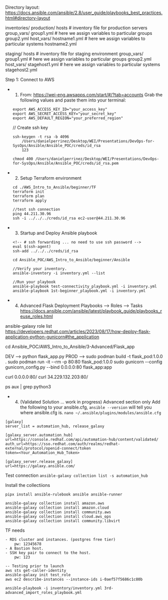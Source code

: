 Directory layout: https://docs.ansible.com/ansible/2.8/user_guide/playbooks_best_practices.html#directory-layout

inventories/
   production/
      hosts               # inventory file for production servers
      group_vars/
         group1.yml       # here we assign variables to particular groups
         group2.yml
      host_vars/
         hostname1.yml    # here we assign variables to particular systems
         hostname2.yml

   staging/
      hosts               # inventory file for staging environment
      group_vars/
         group1.yml       # here we assign variables to particular groups
         group2.yml
      host_vars/
         stagehost1.yml   # here we assign variables to particular systems
         stagehost2.yml


Step 1: Connect to AWS
- 1. From: https://wei-eng.awsapps.com/start/#/?tab=accounts
    Grab the following values and paste them into your terminal:
    ```
    export AWS_ACCESS_KEY_ID="your_access_key"
    export AWS_SECRET_ACCESS_KEY="your_secret_key"
    export AWS_DEFAULT_REGION="your_preferred_region"
    ```
    // Create ssh key
    ```
    ssh-keygen -t rsa -b 4096
        /Users/danielperrinez/Desktop/WEI/Presentations/DevOps-for-SysOps/Ansible/Ansible_POC/creds/id_rsa
        123

    chmod 400 /Users/danielperrinez/Desktop/WEI/Presentations/DevOps-for-SysOps/Ansible/Ansible_POC/creds/id_rsa.pem

    ```

- 2. Setup Terraform environment
    ```
    cd ./AWS_Intro_to_Ansible/beginner/TF
    terraform init
    terraform plan
    terraform apply

    //test ssh connection
    ping 44.211.30.96
    ssh -i ../../../creds/id_rsa ec2-user@44.211.30.96
    ```

- 3. Startup and Deploy Ansible playbook
    ```
    <!-- # ssh forwarding ... no need to use ssh password -->
    eval $(ssh-agent)
    ssh-add ../../../creds/id_rsa

    cd Ansible_POC/AWS_Intro_to_Ansible/beginner/Ansible

    //Verify your inventory.
    ansible-inventory -i inventory.yml --list

    //Run your playbook
    ansible-playbook test-connectivity_playbook.yml -i inventory.yml
    ansible-playbook 1st-beginner_playbook.yml -i inventory.yml
    ```




- 4. Advanced Flask Deployment
Playbooks --> Roles --> Tasks
https://docs.ansible.com/ansible/latest/playbook_guide/playbooks_reuse_roles.html

<!-- Verify roles location -->
ansible-galaxy role list 
https://developers.redhat.com/articles/2023/08/17/how-deploy-flask-application-python-gunicorn#the_application

cd Ansible_POC/AWS_Intro_to_Ansible/3-Advanced/Flask_app

DEV --> python flask_app.py
PROD --> 
sudo podman build -t flask_pod:1.0.0 .
sudo podman run -it --rm -p 80:80 flask_pod:1.0.0
sudo gunicorn --config gunicorn_config.py --bind 0.0.0.0:80 flask_app:app

curl 0.0.0.0:80/
curl 34.229.132.203:80/



ps aux | grep python3

- 4. (Validated Solution ... work in progress) Advanced section only
Add the following to your ansible.cfg, `ansible --version` will tell you where ansible.cfg is.
`nano ~/.ansible/plugins/modules/ansible.cfg`

```
[galaxy]
server_list = automation_hub, release_galaxy

[galaxy_server.automation_hub]
url=https://console.redhat.com/api/automation-hub/content/validated/
auth_url=https://sso.redhat.com/auth/realms/redhat-external/protocol/openid-connect/token
token=<Your_Automation_Hub_Token>

[galaxy_server.release_galaxy]
url=https://galaxy.ansible.com/
```

Test connection
`ansible-galaxy collection list -s automation_hub`

Install the collectiions
```
pipx install ansible-rulebook ansible ansible-runner

ansible-galaxy collection install amazon.aws
ansible-galaxy collection install amazon.cloud
ansible-galaxy collection install community.aws
ansible-galaxy collection install cloud.aws_ops
ansible-galaxy collection install community.libvirt
```

TF needs
```
- RDS cluster and instances. (postgres free tier)
    pw: 12345678
- A Bastion host.
- SSH key pair to connect to the host.
    pw: 123
```

```
-- Testing prior to launch
aws sts get-caller-identity
ansible-galaxy init test_role
aws ec2 describe-instances --instance-ids i-0aef57f5686c1c80b

ansible-playbook -i inventory/inventory.yml 3rd-advanced_import_roles_playbook.yml 
```